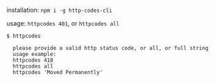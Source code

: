installation: `npm i -g http-codes-cli`

usage: `httpcodes 401`, or `httpcodes all`

```
$ httpcodes

  please provide a valid http status code, or all, or full string
  usage example:
  httpcodes 418
  httpcodes all
  httpcodes 'Moved Permanently'

```
